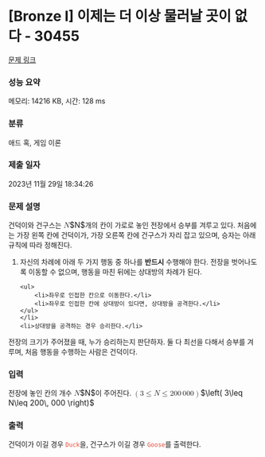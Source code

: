 # [Bronze I] 이제는 더 이상 물러날 곳이 없다 - 30455 

[문제 링크](https://www.acmicpc.net/problem/30455) 

### 성능 요약

메모리: 14216 KB, 시간: 128 ms

### 분류

애드 혹, 게임 이론

### 제출 일자

2023년 11월 29일 18:34:26

### 문제 설명

<p>건덕이와 건구스는 <mjx-container class="MathJax" jax="CHTML" style="font-size: 109%; position: relative;"><mjx-math class="MJX-TEX" aria-hidden="true"><mjx-mi class="mjx-i"><mjx-c class="mjx-c1D441 TEX-I"></mjx-c></mjx-mi></mjx-math><mjx-assistive-mml unselectable="on" display="inline"><math xmlns="http://www.w3.org/1998/Math/MathML"><mi>N</mi></math></mjx-assistive-mml><span aria-hidden="true" class="no-mathjax mjx-copytext">$N$</span></mjx-container>개의 칸이 가로로 놓인 전장에서 승부를 겨루고 있다. 처음에는 가장 왼쪽 칸에 건덕이가, 가장 오른쪽 칸에 건구스가 자리 잡고 있으며, 승자는 아래 규칙에 따라 정해진다.</p>

<ol>
	<li>자신의 차례에 아래 두 가지 행동 중 하나를 <strong>반드시</strong> 수행해야 한다. 전장을 벗어나도록 이동할 수 없으며, 행동을 마친 뒤에는 상대방의 차례가 된다.

	<ul>
		<li>좌우로 인접한 칸으로 이동한다.</li>
		<li>좌우로 인접한 칸에 상대방이 있다면, 상대방을 공격한다.</li>
	</ul>
	</li>
	<li>상대방을 공격하는 경우 승리한다.</li>
</ol>

<p>전장의 크기가 주어졌을 때, 누가 승리하는지 판단하자. 둘 다 최선을 다해서 승부를 겨루며, 처음 행동을 수행하는 사람은 건덕이다.</p>

### 입력 

 <p>전장에 놓인 칸의 개수 <mjx-container class="MathJax" jax="CHTML" style="font-size: 109%; position: relative;"><mjx-math class="MJX-TEX" aria-hidden="true"><mjx-mi class="mjx-i"><mjx-c class="mjx-c1D441 TEX-I"></mjx-c></mjx-mi></mjx-math><mjx-assistive-mml unselectable="on" display="inline"><math xmlns="http://www.w3.org/1998/Math/MathML"><mi>N</mi></math></mjx-assistive-mml><span aria-hidden="true" class="no-mathjax mjx-copytext">$N$</span></mjx-container>이 주어진다. <mjx-container class="MathJax" jax="CHTML" style="font-size: 109%; position: relative;"><mjx-math class="MJX-TEX" aria-hidden="true"><mjx-mrow><mjx-mo class="mjx-n"><mjx-c class="mjx-c28"></mjx-c></mjx-mo><mjx-mn class="mjx-n"><mjx-c class="mjx-c33"></mjx-c></mjx-mn><mjx-mo class="mjx-n" space="4"><mjx-c class="mjx-c2264"></mjx-c></mjx-mo><mjx-mi class="mjx-i" space="4"><mjx-c class="mjx-c1D441 TEX-I"></mjx-c></mjx-mi><mjx-mo class="mjx-n" space="4"><mjx-c class="mjx-c2264"></mjx-c></mjx-mo><mjx-mn class="mjx-n" space="4"><mjx-c class="mjx-c32"></mjx-c><mjx-c class="mjx-c30"></mjx-c><mjx-c class="mjx-c30"></mjx-c></mjx-mn><mjx-mstyle><mjx-mspace style="width: 0.167em;"></mjx-mspace></mjx-mstyle><mjx-mn class="mjx-n"><mjx-c class="mjx-c30"></mjx-c><mjx-c class="mjx-c30"></mjx-c><mjx-c class="mjx-c30"></mjx-c></mjx-mn><mjx-mo class="mjx-n"><mjx-c class="mjx-c29"></mjx-c></mjx-mo></mjx-mrow></mjx-math><mjx-assistive-mml unselectable="on" display="inline"><math xmlns="http://www.w3.org/1998/Math/MathML"><mrow data-mjx-texclass="INNER"><mo data-mjx-texclass="OPEN">(</mo><mn>3</mn><mo>≤</mo><mi>N</mi><mo>≤</mo><mn>200</mn><mstyle scriptlevel="0"><mspace width="0.167em"></mspace></mstyle><mn>000</mn><mo data-mjx-texclass="CLOSE">)</mo></mrow></math></mjx-assistive-mml><span aria-hidden="true" class="no-mathjax mjx-copytext">$\left( 3\leq N\leq 200\, 000 \right)$</span> </mjx-container></p>

### 출력 

 <p>건덕이가 이길 경우 <span style="color:#e74c3c;"><code>Duck</code></span>을, 건구스가 이길 경우 <span style="color:#e74c3c;"><code>Goose</code></span>를 출력한다.</p>

